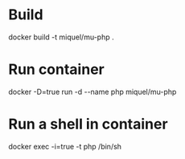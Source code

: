 # Build
docker build -t miquel/mu-php .

# Run container
docker -D=true run -d --name php miquel/mu-php

# Run a shell in container
docker exec -i=true -t php /bin/sh

